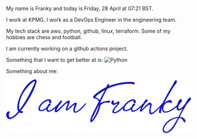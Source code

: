 My name is Franky and today is Friday, 28 April at 07:21 BST. 

I work at KPMG. I work as a DevOps Engineer in the engineering team.

My tech stack are aws, python, github, linux, terraform. Some of my hobbies are chess and football.

I am currently working on a github actions project.

Something that I want to get better at is: <img alt="Python" src="https://img.shields.io/badge/-Python-2360ee?style=flat-square&logo=python&logoColor=yellow" />

Something about me:

<section>
<a href="https://uk.linkedin.com/in/francescowang">
<img align="center" src="images/header.png" </a>
</section>